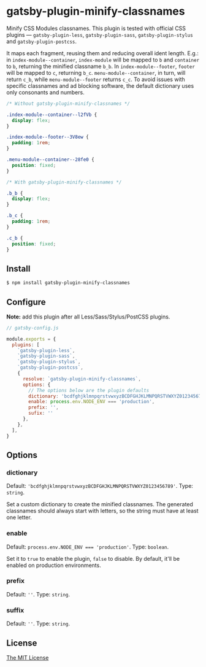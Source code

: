 # gatsby-plugin-minify-classnames

Minify CSS Modules classnames. This plugin is tested with official CSS plugins —
`gatsby-plugin-less`, `gatsby-plugin-sass`, `gatsby-plugin-stylus` and
`gatsby-plugin-postcss`.

It maps each fragment, reusing them and reducing overall ident length. E.g.: in
`index-module--container`, `index-module` will be mapped to `b` and `container`
to `b`, returning the minified classname `b_b`. In `index-module--footer`,
`footer` will be mapped to `c`, returning `b_c`. `menu-module--container`, in
turn, will return `c_b`, while `menu-module--footer` returns `c_c`. To avoid
issues with specific classnames and ad blocking software, the default dictionary
uses only consonants and numbers.

```css
/* Without gatsby-plugin-minify-classnames */

.index-module--container--l2fVb {
  display: flex;
}

.index-module--footer--3V8ew {
  padding: 1rem;
}

.menu-module--container--28fe0 {
  position: fixed;
}

/* With gatsby-plugin-minify-classnames */

.b_b {
  display: flex;
}

.b_c {
  padding: 1rem;
}

.c_b {
  position: fixed;
}
```

## Install

```bash
$ npm install gatsby-plugin-minify-classnames
```

## Configure

__Note:__ add this plugin after all Less/Sass/Stylus/PostCSS plugins.

```javascript
// gatsby-config.js

module.exports = {
  plugins: [
    `gatsby-plugin-less`,
    `gatsby-plugin-sass`,
    `gatsby-plugin-stylus`,
    `gatsby-plugin-postcss`,
    {
      resolve: `gatsby-plugin-minify-classnames`,
      options: {
        // The options below are the plugin defaults
        dictionary: 'bcdfghjklmnpqrstvwxyzBCDFGHJKLMNPQRSTVWXYZ0123456789',
        enable: process.env.NODE_ENV === 'production',
        prefix: '',
        sufix: ''
      },
    },
  ],
}
```

## Options

### dictionary

Default: `'bcdfghjklmnpqrstvwxyzBCDFGHJKLMNPQRSTVWXYZ0123456789'`. Type:
`string`.

Set a custom dictionary to create the minified classnames. The generated
classnames should always start with letters, so the string must have at least
one letter.

### enable

Default: `process.env.NODE_ENV === 'production'`. Type: `boolean`.

Set it to `true` to enable the plugin, `false` to disable. By default, it'll be
enabled on production environments.

### prefix

Default: `''`. Type: `string`.

### suffix

Default: `''`. Type: `string`.

## License

[The MIT License](./LICENSE)
